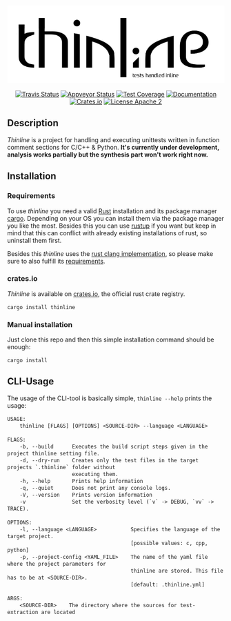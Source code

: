 <p align="center">
    <img src="./.github/logo.png">
</p>
<p align="center">
    <a href="https://travis-ci.org/Drogglbecher/thinline"><img alt="Travis Status" src="https://travis-ci.org/Drogglbecher/thinline.svg"></a>
    <a href="https://ci.appveyor.com/project/Drogglbecher/thinline"><img alt="Appveyor Status" src="https://ci.appveyor.com/api/projects/status/r3ldomvr2plv336t/branch/master?svg=true"></a>
    <a href="https://coveralls.io/github/Drogglbecher/thinline?branch=master"><img alt="Test Coverage" src="https://coveralls.io/repos/github/Drogglbecher/thinline/badge.svg?branch=master"></a>
    <a href="https://drogglbecher.github.io/thinline"><img alt="Documentation" src="https://img.shields.io/badge/master_doc-thinline-blue.svg"></a>
    <a href="https://crates.io/crates/thinline"><img alt="Crates.io" src="https://img.shields.io/crates/v/thinline.svg"></a>
    <a href="https://github.com/Drogglbecher/thinline/blob/master/LICENSE"><img alt="License Apache 2" src="https://img.shields.io/badge/license-Apache%202-blue.svg"></a>
</p>

## Description

_Thinline_ is a project for handling and executing unittests written in function comment sections for C/C++ & Python.
**It's currently under development, analysis works partially but the synthesis part won't work right now.**

## Installation

### Requirements

To use _thinline_ you need a valid [Rust](https://www.rust-lang.org/en-US/install.html) installation and its package
manager [cargo](https://crates.io/install). Depending on your OS you can install them via the package manager you
like the most. Besides this you can use [rustup](https://rustup.rs/) if you want but keep in mind that this can
conflict with already existing installations of rust, so uninstall them first.

Besides this _thinline_ uses the [rust clang implementation](https://github.com/KyleMayes/clang-rs), so please make
sure to also fulfill its [requirements](https://github.com/KyleMayes/clang-sys#dependencies).

### crates.io

_Thinline_ is available on [crates.io](https://crates.io/), the official rust crate registry.

```
cargo install thinline
```

### Manual installation

Just clone this repo and then this simple installation command should be enough:

```
cargo install
```

## CLI-Usage

The usage of the CLI-tool is basically simple, `thinline --help` prints the usage:

```
USAGE:
    thinline [FLAGS] [OPTIONS] <SOURCE-DIR> --language <LANGUAGE>

FLAGS:
    -b, --build      Executes the build script steps given in the project thinline setting file.
    -d, --dry-run    Creates only the test files in the target projects `.thinline` folder without
                     executing them.
    -h, --help       Prints help information
    -q, --quiet      Does not print any console logs.
    -V, --version    Prints version information
    -v               Set the verbosity level (`v` -> DEBUG, `vv` -> TRACE).

OPTIONS:
    -l, --language <LANGUAGE>           Specifies the language of the target project.
                                        [possible values: c, cpp, python]
    -p, --project-config <YAML_FILE>    The name of the yaml file where the project parameters for
                                        thinline are stored. This file has to be at <SOURCE-DIR>.
                                        [default: .thinline.yml]

ARGS:
    <SOURCE-DIR>    The directory where the sources for test-extraction are located
```
